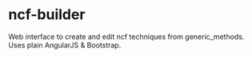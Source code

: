 ncf-builder
===========

Web interface to create and edit ncf techniques from generic_methods. Uses plain AngularJS &amp; Bootstrap.
